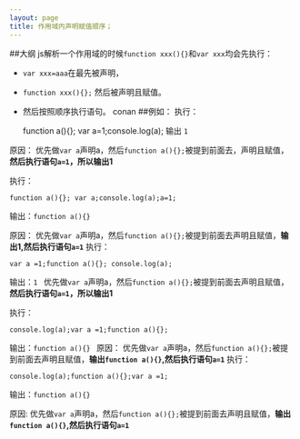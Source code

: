```yaml
---
layout: page
title: 作用域内声明赋值顺序；
---
```



##大纲
js解析一个作用域的时候`function xxx(){}`和`var xxx`均会先执行：
- `var xxx=aaa`在最先被声明，
- `function xxx(){};` 然后被声明且赋值。
- 然后按照顺序执行语句。
conan
##例如：
执行：

    function a(){}; var a=1;console.log(a);
输出 `1`

原因：
   优先做`var a`声明a，然后`function a(){};`被提到前面去，声明且赋值，**然后执行语句`a=1`，所以输出1**

执行：

    function a(){}; var a;console.log(a);a=1;

输出：`function a(){} `

原因：  优先做`var a`声明a，然后`function a(){};`被提到前面去声明且赋值，**输出1,然后执行语句`a=1`**
执行：

    var a =1;function a(){}; console.log(a);
输出：`1 `
   优先做`var a`声明a，然后`function a(){};`被提到前面去声明且赋值，**然后执行语句`a=1`，所以输出1**
   
执行：

    console.log(a);var a =1;function a(){};
输出：`function a(){} `
  原因： 优先做`var a`声明a，然后`function a(){};`被提到前面去声明且赋值，**输出`function a(){}`,然后执行语句`a=1`**
执行：

    console.log(a);function a(){};var a =1;

输出：`function a(){} `

原因:
优先做`var a`声明a，然后`function a(){};`被提到前面去声明且赋值，**输出`function a(){}`,然后执行语句`a=1`**